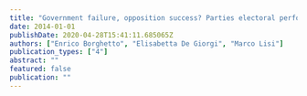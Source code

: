 ```yaml
---
title: "Government failure, opposition success? Parties electoral performance in Portugal and Italy at the time of the crisis"
date: 2014-01-01
publishDate: 2020-04-28T15:41:11.685065Z
authors: ["Enrico Borghetto", "Elisabetta De Giorgi", "Marco Lisi"]
publication_types: ["4"]
abstract: ""
featured: false
publication: ""
---
```


